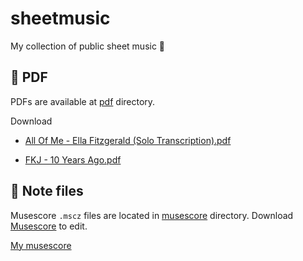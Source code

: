 # sheetmusic

My collection of public sheet music 🎵

## 📕 PDF

PDFs are available at [pdf](./pdf) directory.

Download

* [All Of Me - Ella Fitzgerald (Solo Transcription).pdf](https://github.com/piotrpersona/sheetmusic/raw/main/pdf/All%20Of%20Me%20-%20Ella%20Fitzgerald%20%28Solo%20Transcription%29.pdf)

* [FKJ - 10 Years Ago.pdf](https://github.com/piotrpersona/sheetmusic/raw/main/pdf/FKJ%20-%2010%20Years%20Ago.pdf)
## 🎼 Note files

Musescore `.mscz` files are located in [musescore](./musescore) directory.
Download [Musescore](https://musescore.com/dashboard) to edit.

[My musescore](https://musescore.com/user/30891770/sheetmusic)
